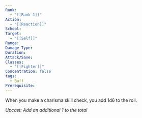 ```yaml
---
Rank:
  - "[[Rank 1]]"
Action:
  - "[[Reaction]]"
School: 
Target:
  - "[[Self]]"
Range: 
Damage Type: 
Duration: 
Attack/Save: 
Classes:
  - "[[Fighter]]"
Concentration: false
tags:
  - Buff
Prerequisite:
---
```

When you make a charisma skill check, you add 1d6 to the roll.

*Upcast: Add an additional 1 to the total*